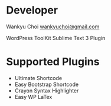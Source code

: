 # Developer
   
Wankyu Choi <wankyuchoi@gmail.com>

WordPress ToolKit Sublime Text 3 Plugin

# Supported Plugins

- Ultimate Shortcode
- Easy Bootstrap Shortcode
- Crayon Syntax Highlighter
- Easy WP LaTex